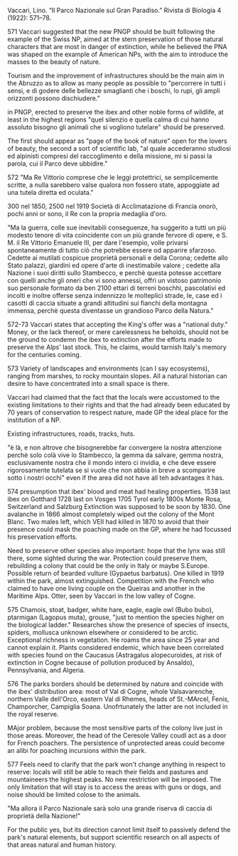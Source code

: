 Vaccari, Lino. “Il Parco Nazionale sul Gran Paradiso.” Rivista di Biologia 4 (1922): 571–78.

571 Vaccari suggested that the new PNGP should be built following the example of the Swiss NP, aimed at the stern preservation of those natural characters that are most in danger of extinction, while he believed the PNA was shaped on the example of American NPs, with the aim to introduce the masses to the beauty of nature.

Tourism and the improvement of infrastructures should be the main aim in the Abruzzo as to allow as many people as possible to "percorrere in tutti i sensi, e di godere delle bellezze smaglianti che i boschi, lo rupi, gli ampli orizzonti possono dischiudere."

in PNGP, erected to preserve the ibex and other noble forms of wildlife, at least in the highest regions "quel silenzio e quella calma di cui hanno assoluto bisogno gli animali che si vogliono tutelare" should be preserved.

The first should appear as "page of the book of nature" open for the lovers of beauty, the second a sort of scientific lab, "al quale accederanno studiosi ed alpinisti compresi del raccoglimento e della missione, mi si passi la parola, cui il Parco deve ubbidire."

572 "Ma Re Vittorio comprese che le leggi protettrici, se semplicemente scritte, a nulla sarebbero valse qualora non fossero state, appoggiate ad una tutela diretta ed oculata."

300 nel 1850, 2500 nel 1919
Società di Acclimatazione di Francia onorò, pochi anni or sono, il Re con la propria medaglia d'oro.

"Ma la guerra, colle sue inevitabili conseguenze, ha suggerito a tutti un più modesto tenore di vita coincidente con un più grande fervore di opere, e S. M. il Re Vittorio Emanuele III, per dare l'esempio, volle privarsi spontaneamente di tutto ciò che potrebbe essere od apparire sfarzoso. Cedette ai mutilati cospicue proprietà personali e della Corona; cedette allo Stato palazzi, giardini ed opere d'arte di inestimabile valore ; cedette alla Nazione i suoi diritti sullo Stambecco, e perchè questa potesse accettare con quelli anche gli oneri che vi sono annessi, offrì un vistoso patrimonio suo personale formato da ben 2100 ettari di terreni boschhi, pascolativi ed incolti e inoltre offerse senza indennizzo le molteplici strade, le, case ed i casotti di caccia situate a grandi altitudini sui fianchi della montagna immensa, perchè questa diventasse un grandioso Parco della Natura."

572-73 Vaccari states that accepting the King's offer was a "national duty." Money, or the lack thereof, or mere carelessness he beholds, should not be the ground to condemn the ibex to extinction after the efforts made to preserve the Alps' last stock. This, he claims, would tarnish Italy's memory for the centuries coming.

573 Variety of landscapes and environments (can I say ecosystems), ranging from marshes,  to rocky mountain slopes. All a natural historian can desire to have concentrated into a small space is there.

Vaccari had claimed that the fact that the locals were accustomed to the existing limitations to their rights and that the had already been educated by 70 years of conservation to respect nature, made GP the ideal place for the institution of a NP.

Existing infrastructures, roads, tracks, huts.

"è là, e non altrove che bisognerebbe far convergere la nostra attenzione perchè solo colà vive lo Stambecco, la gemma da salvare, gemma nostra, esclusivamente nostra che il mondo intero ci invidia, e che deve essere rigorosamente tutelata se si vuole che non abbia in breve a scomparire sotto i nostri occhi" even if the area did not have all teh advantages it has.

574 presumption that ibex' blood and meat had healing properties.
1538 last ibex on Gotthard
1728 last on Vosges
1705 Tyrol
early 1800s Monte Rosa, Switzerland and Salzburg
Extinction was supposed to be soon by 1830. One avalanche in 1866 almost completely wiped out the colony of the Mont Blanc. Two males left, which VEII had killed in 1870 to avoid that their presence could mask the poaching made on the GP, where he had focussed his preservation efforts.

Need to preserve other species also important:
hope that the lynx was still there, some sighted during the war. Protection could preserve them, rebuilding a colony that could be the only in Italy or maybe S.Europe.
Possible return of bearded vulture (Gypaetus barbatus). One killed in 1919 within the park, almost extinguished. Competition with the French who claimed to have one living couple on the Queiras and another in the Maritime Alps.
Otter, seen by Vaccari in the low valley of Cogne.

575 Chamois, stoat, badger, white hare, eagle, eagle owl (Bubo bubo), ptarmigan (Lagopus muta), grouse, "just to mention the species higher on the biological ladder."
Researches show the presence of species of insects, spiders, mollusca unknown elsewhere or considered to be arctic.
Exceptional richness in vegetation. He roams the area since 25 year and cannot explain it. Plants considered endemic, which have been correlated with species found on the Caucasus (Astragalus alopecuroides, at risk of extinction in Cogne because of pollution produced by Ansaldo), Pennsylvania, and Algeria.

576 The parks borders should be determined by nature and coincide with the ibex' distribution area: most of Val di Cogne, whole Valsavarenche, northern Valle dell'Orco, eastern Val di Rhemes, heads of St.-MArcel, Fenis, Champorcher, Campiglia Soana. Unofrtunately the latter are not included in the royal reserve.

MAjor problem, because the most sensitive parts of the colony live just in those areas. Moreover, the head of the Ceresole Valley coudl act as a door for French poachers. The persistence of unprotected areas could become an alibi for poaching incursions within the park.

577 Feels need to clarify that the park won't change anything in respect to reserve: locals will still be able to reach their fields and pastures and mountaineers the highest peaks. No new restriction will be imposed. The only limitation that will stay is to access the areas with guns or dogs, and noise should be limited colose to the animals.

"Ma allora il Parco Nazionale sarà solo una grande riserva di caccia
di proprietà della Nazione!"

For the public yes, but its direction cannot limit itself to passively defend the park's natural elements, but support scientific research on all aspects of that areas natural and human history.
